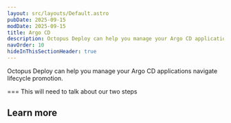 ```yaml
---
layout: src/layouts/Default.astro
pubDate: 2025-09-15
modDate: 2025-09-15
title: Argo CD
description: Octopus Deploy can help you manage your Argo CD applications navigate lifecycle promotion
navOrder: 10
hideInThisSectionHeader: true
---
```


Octopus Deploy can help you manage your Argo CD applications navigate lifecycle promotion.

===
This will need to talk about our two steps

## Learn more

